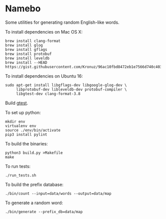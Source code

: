 Namebo
======

Some utilities for generating random English-like words.

To install dependencies on Mac OS X:

    brew install clang-format
    brew install glog
    brew install gflags
    brew install protobuf
    brew install leveldb
    brew install --HEAD https://gist.githubusercontent.com/Kronuz/96ac10fbd8472eb1e7566d740c4034f8/raw/gtest.rb

To install dependencies on Ubuntu 16:

    sudo apt-get install libgflags-dev libgoogle-glog-dev \
         libprotobuf-dev libleveldb-dev protobuf-compiler \
         libgtest-dev clang-format-3.8

Build [gtest](https://www.eriksmistad.no/getting-started-with-google-test-on-ubuntu/).

To set up python:

    mkdir env
    virtualenv env
    source ./env/bin/activate
    pip3 install pylint

To build the binaries:

    python3 build.py >Makefile
    make

To run tests:

    ./run_tests.sh

To build the prefix database:

    ./bin/count --input=data/words --output=data/map

To generate a random word:

    ./bin/generate --prefix_db=data/map

